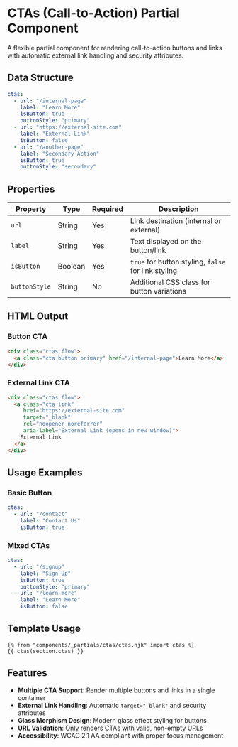 # CTAs (Call-to-Action) Partial Component

A flexible partial component for rendering call-to-action buttons and links with automatic external link handling and security attributes.

## Data Structure

```yaml
ctas:
  - url: "/internal-page"
    label: "Learn More"
    isButton: true
    buttonStyle: "primary"
  - url: "https://external-site.com"
    label: "External Link"
    isButton: false
  - url: "/another-page"
    label: "Secondary Action"
    isButton: true
    buttonStyle: "secondary"
```

## Properties

| Property | Type | Required | Description |
|----------|------|----------|-------------|
| `url` | String | Yes | Link destination (internal or external) |
| `label` | String | Yes | Text displayed on the button/link |
| `isButton` | Boolean | Yes | `true` for button styling, `false` for link styling |
| `buttonStyle` | String | No | Additional CSS class for button variations |

## HTML Output

### Button CTA
```html
<div class="ctas flow">
  <a class="cta button primary" href="/internal-page">Learn More</a>
</div>
```

### External Link CTA
```html
<div class="ctas flow">
  <a class="cta link"
     href="https://external-site.com"
     target="_blank"
     rel="noopener noreferrer"
     aria-label="External Link (opens in new window)">
    External Link
  </a>
</div>
```

## Usage Examples

### Basic Button
```yaml
ctas:
  - url: "/contact"
    label: "Contact Us"
    isButton: true
```

### Mixed CTAs
```yaml
ctas:
  - url: "/signup"
    label: "Sign Up"
    isButton: true
    buttonStyle: "primary"
  - url: "/learn-more"
    label: "Learn More"
    isButton: false
```

## Template Usage

```nunjucks
{% from "components/_partials/ctas/ctas.njk" import ctas %}
{{ ctas(section.ctas) }}
```

## Features

- **Multiple CTA Support**: Render multiple buttons and links in a single container
- **External Link Handling**: Automatic `target="_blank"` and security attributes
- **Glass Morphism Design**: Modern glass effect styling for buttons
- **URL Validation**: Only renders CTAs with valid, non-empty URLs
- **Accessibility**: WCAG 2.1 AA compliant with proper focus management
